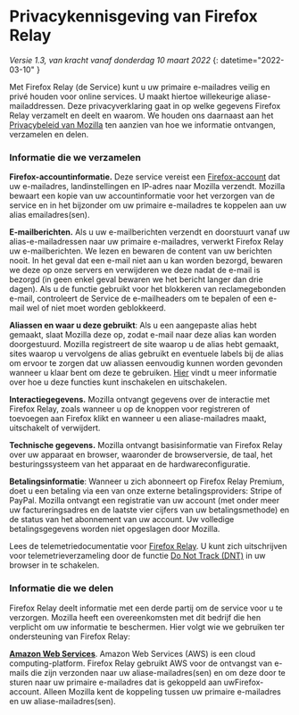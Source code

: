 ﻿# Privacykennisgeving van Firefox Relay

*Versie 1.3, van kracht vanaf donderdag 10 maart 2022*
{: datetime="2022-03-10" }

Met Firefox Relay (de Service) kunt u uw primaire e-mailadres veilig en privé houden voor online services. U maakt hiertoe willekeurige aliase-mailaddressen. Deze privacyverklaring gaat in op welke gegevens Firefox Relay verzamelt en deelt en waarom. We houden ons daarnaast aan het [Privacybeleid van Mozilla](https://www.mozilla.org/privacy/) ten aanzien van hoe we informatie ontvangen, verzamelen en delen.

### Informatie die we verzamelen

__Firefox-accountinformatie.__ Deze service vereist een [Firefox-account](https://www.mozilla.org/privacy/firefox/#firefox-accounts-join-firefox) dat uw e-mailadres, landinstellingen en IP-adres naar Mozilla verzendt. Mozilla bewaart een kopie van uw accountinformatie voor het verzorgen van de service en in het bijzonder om uw primaire e-mailadres te koppelen aan uw alias emailadres(sen).

__E-mailberichten.__ Als u uw e-mailberichten verzendt en doorstuurt vanaf uw alias-e-mailadressen naar uw primaire e-mailadres, verwerkt Firefox Relay uw e-mailberichten. We lezen en bewaren de content van uw berichten nooit. In het geval dat een e-mail niet aan u kan worden bezorgd, bewaren we deze op onze servers en verwijderen we deze nadat de e-mail is bezorgd (in geen enkel geval bewaren we het bericht langer dan drie dagen). Als u de functie gebruikt voor het blokkeren van reclamegebonden e-mail, controleert de Service de e-mailheaders om te bepalen of een e-mail wel of niet moet worden geblokkeerd.

__Aliassen en waar u deze gebruikt__: Als u een aangepaste alias hebt gemaakt, slaat Mozilla deze op, zodat e-mail naar deze alias kan worden doorgestuurd. Mozilla registreert de site waarop u de alias hebt gemaakt, sites waarop u vervolgens de alias gebruikt en eventuele labels bij de alias om ervoor te zorgen dat uw aliassen eenvoudig kunnen worden gevonden wanneer u klaar bent om deze te gebruiken. [Hier](https://relay.firefox.com/faq) vindt u meer informatie over hoe u deze functies kunt inschakelen en uitschakelen.

__Interactiegegevens.__ Mozilla ontvangt gegevens over de interactie met Firefox Relay, zoals wanneer u op de knoppen voor registreren of toevoegen aan Firefox klikt en wanneer u een aliase-mailadres maakt, uitschakelt of verwijdert.

__Technische gegevens.__ Mozilla ontvangt basisinformatie van Firefox Relay over uw apparaat en browser, waaronder de browserversie, de taal, het besturingssysteem van het apparaat en de hardwareconfiguratie.

__Betalingsinformatie__: Wanneer u zich abonneert op Firefox Relay Premium, doet u een betaling via een van onze externe betalingsproviders: Stripe of PayPal. Mozilla ontvangt een registratie van uw account (met onder meer uw factureringsadres en de laatste vier cijfers van uw betalingsmethode) en de status van het abonnement van uw account. Uw volledige betalingsgegevens worden niet opgeslagen door Mozilla.

Lees de telemetriedocumentatie voor [Firefox Relay](https://github.com/mozilla/fx-private-relay/blob/main/METRICS.md). U kunt zich uitschrijven voor telemetrieverzameling door de functie [Do Not Track (DNT)](https://support.mozilla.org/kb/how-do-i-turn-do-not-track-feature) in uw browser in te schakelen.  

### Informatie die we delen

Firefox Relay deelt informatie met een derde partij om de service voor u te verzorgen. Mozilla heeft een overeenkomsten met dit bedrijf die hen verplicht om uw informatie te beschermen. Hier volgt wie we gebruiken ter ondersteuning van Firefox Relay:

__[Amazon Web Services](https://aws.amazon.com/privacy/)__. Amazon Web Services (AWS) is een cloud computing-platform. Firefox Relay gebruikt AWS voor de ontvangst van e-mails die zijn verzonden naar uw aliase-mailadres(sen) en om deze door te sturen naar uw primaire e-mailadres dat is gekoppeld aan uwFirefox-account. Alleen Mozilla kent de koppeling tussen uw primaire e-mailadres en uw aliase-mailadres(sen).
